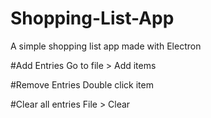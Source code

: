 # Shopping-List-App
A simple shopping list app made with Electron

#Add Entries
Go to file > Add items

#Remove Entries
Double click item

#Clear all entries
File > Clear
